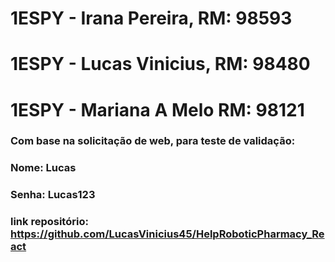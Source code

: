 # 1ESPY - Irana Pereira, RM: 98593 
# 1ESPY - Lucas Vinicius, RM: 98480 
# 1ESPY - Mariana A Melo RM: 98121 

### Com base na solicitação de web, para teste de validação:
### Nome: Lucas
### Senha: Lucas123
### link repositório: https://github.com/LucasVinicius45/HelpRoboticPharmacy_React
